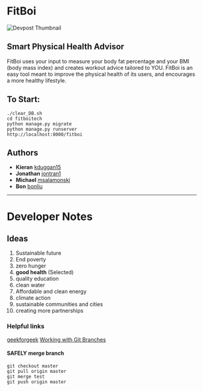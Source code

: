 # FitBoi
![Devpost Thumbnail](https://challengepost-s3-challengepost.netdna-ssl.com/photos/production/software_thumbnail_photos/000/890/189/datas/medium.png)
## Smart Physical Health Advisor

FitBoi uses your input to measure your body fat percentage and your BMI (body mass index) and creates workout advice tailored to YOU. FitBoi is an easy tool meant to improve the physical health of its users, and encourages a more healthy lifestyle.

## To Start:

    ./clear_DB.sh
    cd fitboitech
    python manage.py migrate
    python manage.py runserver
    http://localhost:8000/fitboi

## Authors
* **Kieran** [kduggan15](https://github.com/kduggan15)
* **Jonathan** [jontran1](https://github.com/jontran1)
* **Michael** [msalamonski](https://github.com/msalamonski)
* **Bon** [bonliu](https://github.com/bonliu)

---

# Developer Notes
## Ideas
1. Sustainable future
2. End poverty
3. zero hunger
4. **good health** (Selected)
5. quality education
6. clean water
7. Affordable and clean energy
8. climate action
9. sustainable communities and cities
10. creating more partnerships
### Helpful links
[geekforgeek](https://www.geeksforgeeks.org/python-uploading-images-in-django/)
[Working with Git Branches](https://github.com/Kunena/Kunena-Forum/wiki/Create-a-new-branch-with-git-and-manage-branches)
#### SAFELY merge branch

    git checkout master
    git pull origin master
    git merge test
    git push origin master
